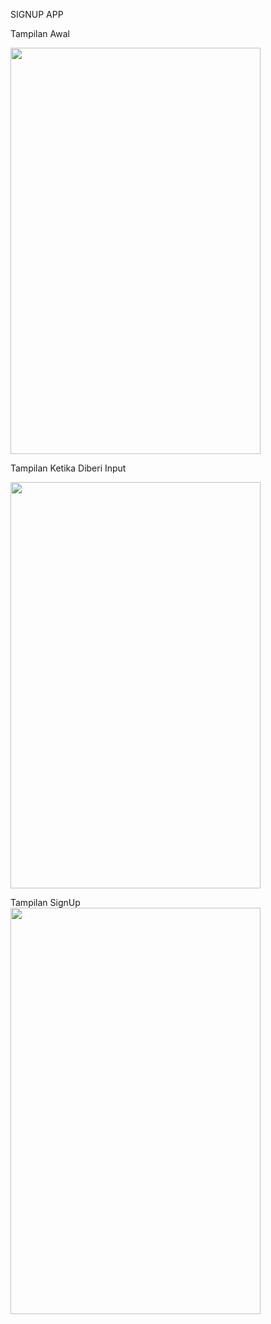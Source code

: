 SIGNUP APP

Tampilan Awal

<img src ="https://user-images.githubusercontent.com/54837910/68644202-d35a9500-0546-11ea-970f-b89f780e02ec.jpeg" width=400px height=650px>

Tampilan Ketika Diberi Input

<img src ="https://user-images.githubusercontent.com/54837910/68644205-d5245880-0546-11ea-8dde-0d8c4e1cbe6f.jpeg" width=400px height=650px>

Tampilan SignUp
<img src ="https://user-images.githubusercontent.com/54837910/68644210-d6ee1c00-0546-11ea-8991-b4774b93863c.jpeg" width=400px height=650px>
